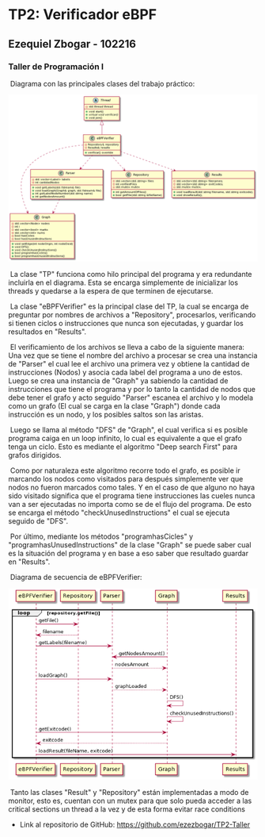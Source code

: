 # TP2: Verificador eBPF

## Ezequiel Zbogar - 102216

### Taller de Programación I

​	Diagrama con las principales clases del trabajo práctico:

![Class Diagram](https://github.com/ezezbogar/TP2-Taller/blob/main/Images/Class-Diagram.png)

​	La clase "TP" funciona como hilo principal del programa y era redundante incluirla en el diagrama. Esta se encarga simplemente de inicializar los threads y quedarse a la espera de que terminen de ejecutarse.

​	La clase "eBPFVerifier" es la principal clase del TP, la cual se encarga de preguntar por nombres de archivos a "Repository", procesarlos, verificando si tienen ciclos o instrucciones que nunca son ejecutadas, y guardar los resultados en "Results".

​	El verificamiento de los archivos se lleva a cabo de la siguiente manera: Una vez que se tiene el nombre del archivo a procesar se crea una instancia de "Parser" el cual lee el archivo una primera vez y obtiene la cantidad de instrucciones (Nodos) y asocia cada label del programa a uno de estos. Luego se crea una instancia de "Graph" ya sabiendo la cantidad de instrucciones que tiene el programa y por lo tanto la cantidad de nodos que debe tener el grafo y acto seguido "Parser" escanea el archivo y lo modela como un grafo (El cual se carga en la clase "Graph") donde cada instrucción es un nodo, y los posibles saltos son las aristas.

​	Luego se llama al método "DFS" de "Graph", el cual verifica si es posible programa caiga en un loop infinito, lo cual es equivalente a que el grafo tenga un ciclo. Esto es mediante el algoritmo "Deep search First" para grafos dirigidos.

​	Como por naturaleza este algoritmo recorre todo el grafo, es posible ir marcando los nodos como visitados para después simplemente ver que nodos no fueron marcados como tales. Y en el caso de que alguno no haya sido visitado significa que el programa tiene instrucciones las cueles nunca van a ser ejecutadas no importa como se de el flujo del programa. De esto se encarga el método "checkUnusedInstructions" el cual se ejecuta seguido de "DFS".

​	Por último, mediante los métodos "programhasCicles" y "programhasUnusedInstructions" de la clase "Graph" se puede saber cual es la situación del programa y en base a eso saber que resultado guardar en "Results".

​	Diagrama de secuencia de eBPFVerifier:

![Sequence Diagram](https://github.com/ezezbogar/TP2-Taller/blob/main/Images/Sequence-Diagram.png)

​	Tanto las clases "Result" y "Repository" están implementadas a modo de monitor, esto es, cuentan con un mutex para que solo pueda acceder a las critical sections un thread a la vez y de esta forma evitar race conditions

- Link al repositorio de GitHub: https://github.com/ezezbogar/TP2-Taller